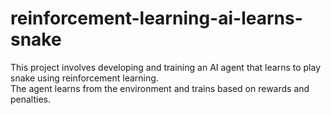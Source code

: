 # reinforcement-learning-ai-learns-snake
This project involves developing and training an AI agent that learns to play snake using reinforcement learning.\
The agent learns from the environment and trains based on rewards and penalties.
